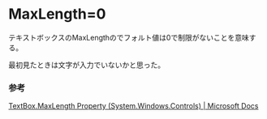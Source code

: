 # MaxLength=0

テキストボックスのMaxLengthのでフォルト値は0で制限がないことを意味する。

最初見たときは文字が入力でいないかと思った。
### 参考

[TextBox\.MaxLength Property \(System\.Windows\.Controls\) \| Microsoft Docs](https://docs.microsoft.com/ja-jp/dotnet/api/system.windows.controls.textbox.maxlength?view=windowsdesktop-5.0)